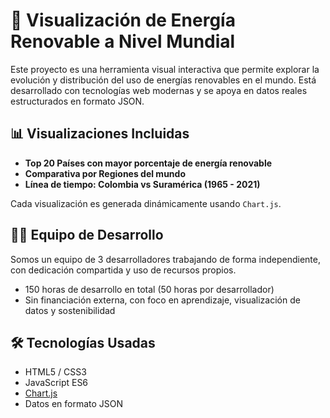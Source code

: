 # 🌱 Visualización de Energía Renovable a Nivel Mundial

Este proyecto es una herramienta visual interactiva que permite explorar la evolución y distribución del uso de energías renovables en el mundo. Está desarrollado con tecnologías web modernas y se apoya en datos reales estructurados en formato JSON.

## 📊 Visualizaciones Incluidas

- **Top 20 Países con mayor porcentaje de energía renovable**
- **Comparativa por Regiones del mundo**
- **Línea de tiempo: Colombia vs Suramérica (1965 - 2021)**

Cada visualización es generada dinámicamente usando `Chart.js`.

## 👨‍💻 Equipo de Desarrollo

Somos un equipo de 3 desarrolladores trabajando de forma independiente, con dedicación compartida y uso de recursos propios.

- 150 horas de desarrollo en total (50 horas por desarrollador)
- Sin financiación externa, con foco en aprendizaje, visualización de datos y sostenibilidad

## 🛠️ Tecnologías Usadas

- HTML5 / CSS3
- JavaScript ES6
- [Chart.js](https://www.chartjs.org/)
- Datos en formato JSON
